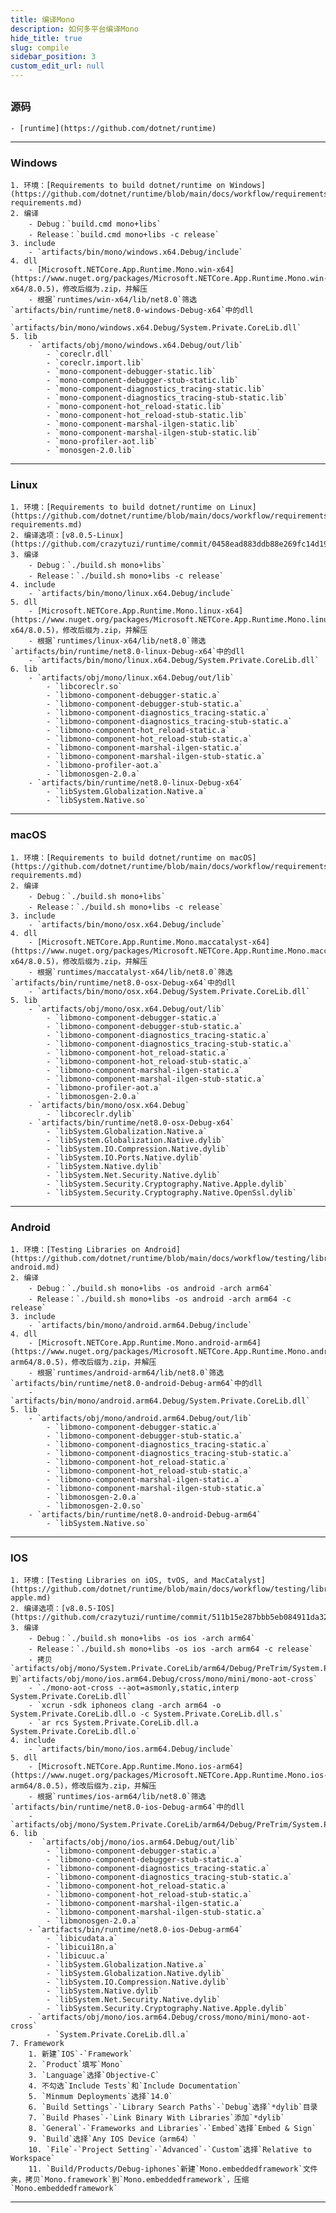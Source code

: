 ```yaml
---
title: 编译Mono
description: 如何多平台编译Mono
hide_title: true
slug: compile
sidebar_position: 3
custom_edit_url: null
---
```


##

### 源码
    - [runtime](https://github.com/dotnet/runtime)

---

### Windows
    1. 环境：[Requirements to build dotnet/runtime on Windows](https://github.com/dotnet/runtime/blob/main/docs/workflow/requirements/windows-requirements.md)
    2. 编译
        - Debug：`build.cmd mono+libs`
        - Release：`build.cmd mono+libs -c release`
    3. include
        - `artifacts/bin/mono/windows.x64.Debug/include`
    4. dll
        - [Microsoft.NETCore.App.Runtime.Mono.win-x64](https://www.nuget.org/packages/Microsoft.NETCore.App.Runtime.Mono.win-x64/8.0.5)，修改后缀为.zip，并解压
        - 根据`runtimes/win-x64/lib/net8.0`筛选`artifacts/bin/runtime/net8.0-windows-Debug-x64`中的dll
        - `artifacts/bin/mono/windows.x64.Debug/System.Private.CoreLib.dll`
    5. lib
        - `artifacts/obj/mono/windows.x64.Debug/out/lib`
            - `coreclr.dll`
            - `coreclr.import.lib`
            - `mono-component-debugger-static.lib`
            - `mono-component-debugger-stub-static.lib`
            - `mono-component-diagnostics_tracing-static.lib`
            - `mono-component-diagnostics_tracing-stub-static.lib`
            - `mono-component-hot_reload-static.lib`
            - `mono-component-hot_reload-stub-static.lib`
            - `mono-component-marshal-ilgen-static.lib`
            - `mono-component-marshal-ilgen-stub-static.lib`
            - `mono-profiler-aot.lib`
            - `monosgen-2.0.lib`

---

### Linux
    1. 环境：[Requirements to build dotnet/runtime on Linux](https://github.com/dotnet/runtime/blob/main/docs/workflow/requirements/linux-requirements.md)
    2. 编译选项：[v8.0.5-Linux](https://github.com/crazytuzi/runtime/commit/0458ead883ddb88e269fc14d1937d95f77279031)
    3. 编译
        - Debug：`./build.sh mono+libs`
        - Release：`./build.sh mono+libs -c release`
    4. include
        - `artifacts/bin/mono/linux.x64.Debug/include`
    5. dll
        - [Microsoft.NETCore.App.Runtime.Mono.linux-x64](https://www.nuget.org/packages/Microsoft.NETCore.App.Runtime.Mono.linux-x64/8.0.5)，修改后缀为.zip，并解压
        - 根据`runtimes/linux-x64/lib/net8.0`筛选`artifacts/bin/runtime/net8.0-linux-Debug-x64`中的dll
        - `artifacts/bin/mono/linux.x64.Debug/System.Private.CoreLib.dll`
    6. lib
        - `artifacts/obj/mono/linux.x64.Debug/out/lib`
            - `libcoreclr.so`
            - `libmono-component-debugger-static.a`
            - `libmono-component-debugger-stub-static.a`
            - `libmono-component-diagnostics_tracing-static.a`
            - `libmono-component-diagnostics_tracing-stub-static.a`
            - `libmono-component-hot_reload-static.a`
            - `libmono-component-hot_reload-stub-static.a`
            - `libmono-component-marshal-ilgen-static.a`
            - `libmono-component-marshal-ilgen-stub-static.a`
            - `libmono-profiler-aot.a`
            - `libmonosgen-2.0.a`
        - `artifacts/bin/runtime/net8.0-linux-Debug-x64`
            - `libSystem.Globalization.Native.a`
            - `libSystem.Native.so`

---      

### macOS
    1. 环境：[Requirements to build dotnet/runtime on macOS](https://github.com/dotnet/runtime/blob/main/docs/workflow/requirements/macos-requirements.md)
    2. 编译
        - Debug：`./build.sh mono+libs`
        - Release：`./build.sh mono+libs -c release`
    3. include
        - `artifacts/bin/mono/osx.x64.Debug/include`
    4. dll
        - [Microsoft.NETCore.App.Runtime.Mono.maccatalyst-x64](https://www.nuget.org/packages/Microsoft.NETCore.App.Runtime.Mono.maccatalyst-x64/8.0.5)，修改后缀为.zip，并解压
        - 根据`runtimes/maccatalyst-x64/lib/net8.0`筛选`artifacts/bin/runtime/net8.0-osx-Debug-x64`中的dll
        - `artifacts/bin/mono/osx.x64.Debug/System.Private.CoreLib.dll`
    5. lib
        - `artifacts/obj/mono/osx.x64.Debug/out/lib`
            - `libmono-component-debugger-static.a`
            - `libmono-component-debugger-stub-static.a`
            - `libmono-component-diagnostics_tracing-static.a`
            - `libmono-component-diagnostics_tracing-stub-static.a`
            - `libmono-component-hot_reload-static.a`
            - `libmono-component-hot_reload-stub-static.a`
            - `libmono-component-marshal-ilgen-static.a`
            - `libmono-component-marshal-ilgen-stub-static.a`
            - `libmono-profiler-aot.a`
            - `libmonosgen-2.0.a`
        - `artifacts/bin/mono/osx.x64.Debug`
            - `libcoreclr.dylib`
        - `artifacts/bin/runtime/net8.0-osx-Debug-x64`
            - `libSystem.Globalization.Native.a`
            - `libSystem.Globalization.Native.dylib`
            - `libSystem.IO.Compression.Native.dylib`
            - `libSystem.IO.Ports.Native.dylib`
            - `libSystem.Native.dylib`
            - `libSystem.Net.Security.Native.dylib`
            - `libSystem.Security.Cryptography.Native.Apple.dylib`
            - `libSystem.Security.Cryptography.Native.OpenSsl.dylib`

---

### Android
    1. 环境：[Testing Libraries on Android](https://github.com/dotnet/runtime/blob/main/docs/workflow/testing/libraries/testing-android.md)
    2. 编译
        - Debug：`./build.sh mono+libs -os android -arch arm64`
        - Release：`./build.sh mono+libs -os android -arch arm64 -c release`
    3. include
        - `artifacts/bin/mono/android.arm64.Debug/include`
    4. dll
        - [Microsoft.NETCore.App.Runtime.Mono.android-arm64](https://www.nuget.org/packages/Microsoft.NETCore.App.Runtime.Mono.android-arm64/8.0.5)，修改后缀为.zip，并解压
        - 根据`runtimes/android-arm64/lib/net8.0`筛选`artifacts/bin/runtime/net8.0-android-Debug-arm64`中的dll
        - `artifacts/bin/mono/android.arm64.Debug/System.Private.CoreLib.dll`
    5. lib
        - `artifacts/obj/mono/android.arm64.Debug/out/lib`
            - `libmono-component-debugger-static.a`
            - `libmono-component-debugger-stub-static.a`
            - `libmono-component-diagnostics_tracing-static.a`
            - `libmono-component-diagnostics_tracing-stub-static.a`
            - `libmono-component-hot_reload-static.a`
            - `libmono-component-hot_reload-stub-static.a`
            - `libmono-component-marshal-ilgen-static.a`
            - `libmono-component-marshal-ilgen-stub-static.a`
            - `libmonosgen-2.0.a`
            - `libmonosgen-2.0.so`
        - `artifacts/bin/runtime/net8.0-android-Debug-arm64`
            - `libSystem.Native.so`

---

### IOS
    1. 环境：[Testing Libraries on iOS, tvOS, and MacCatalyst](https://github.com/dotnet/runtime/blob/main/docs/workflow/testing/libraries/testing-apple.md)
    2. 编译选项：[v8.0.5-IOS](https://github.com/crazytuzi/runtime/commit/511b15e287bbb5eb084911da3218f9466b8950e0)
    3. 编译
        - Debug：`./build.sh mono+libs -os ios -arch arm64`
        - Release：`./build.sh mono+libs -os ios -arch arm64 -c release`
        - 拷贝`artifacts/obj/mono/System.Private.CoreLib/arm64/Debug/PreTrim/System.Private.CoreLib.dll`到`artifacts/obj/mono/ios.arm64.Debug/cross/mono/mini/mono-aot-cross`
        - `./mono-aot-cross --aot=asmonly,static,interp System.Private.CoreLib.dll`
        - `xcrun -sdk iphoneos clang -arch arm64 -o System.Private.CoreLib.dll.o -c System.Private.CoreLib.dll.s`
        - `ar rcs System.Private.CoreLib.dll.a System.Private.CoreLib.dll.o`
    4. include
        - `artifacts/bin/mono/ios.arm64.Debug/include`
    5. dll
        - [Microsoft.NETCore.App.Runtime.Mono.ios-arm64](https://www.nuget.org/packages/Microsoft.NETCore.App.Runtime.Mono.ios-arm64/8.0.5)，修改后缀为.zip，并解压
        - 根据`runtimes/ios-arm64/lib/net8.0`筛选`artifacts/bin/runtime/net8.0-ios-Debug-arm64`中的dll
        - `artifacts/obj/mono/System.Private.CoreLib/arm64/Debug/PreTrim/System.Private.CoreLib.dll`
    6. lib
        -  `artifacts/obj/mono/ios.arm64.Debug/out/lib`
            - `libmono-component-debugger-static.a`
            - `libmono-component-debugger-stub-static.a`
            - `libmono-component-diagnostics_tracing-static.a`
            - `libmono-component-diagnostics_tracing-stub-static.a`
            - `libmono-component-hot_reload-static.a`
            - `libmono-component-hot_reload-stub-static.a`
            - `libmono-component-marshal-ilgen-static.a`
            - `libmono-component-marshal-ilgen-stub-static.a`
            - `libmonosgen-2.0.a`
        - `artifacts/bin/runtime/net8.0-ios-Debug-arm64`
            - `libicudata.a`
            - `libicui18n.a`
            - `libicuuc.a`
            - `libSystem.Globalization.Native.a`
            - `libSystem.Globalization.Native.dylib`
            - `libSystem.IO.Compression.Native.dylib`
            - `libSystem.Native.dylib`
            - `libSystem.Net.Security.Native.dylib`
            - `libSystem.Security.Cryptography.Native.Apple.dylib`
        - `artifacts/obj/mono/ios.arm64.Debug/cross/mono/mini/mono-aot-cross`
            - `System.Private.CoreLib.dll.a`
    7. Framework
        1. 新建`IOS`-`Framework`
        2. `Product`填写`Mono`
        3. `Language`选择`Objective-C`
        4. 不勾选`Include Tests`和`Include Documentation`
        5. `Minmum Deployments`选择`14.0`
        6. `Build Settings`-`Library Search Paths`-`Debug`选择`*dylib`目录
        7. `Build Phases`-`Link Binary With Libraries`添加`*dylib`
        8. `General`-`Frameworks and Libraries`-`Embed`选择`Embed & Sign`
        9. `Build`选择`Any IOS Device（arm64）`
        10. `File`-`Project Setting`-`Advanced`-`Custom`选择`Relative to Workspace`
        11. `Build/Products/Debug-iphones`新建`Mono.embeddedframework`文件夹，拷贝`Mono.framework`到`Mono.embeddedframework`，压缩`Mono.embeddedframework`

---
